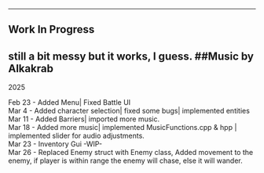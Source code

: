 ------------------
Work In Progress
------------------

still a bit messy but it works, I guess.
##Music by Alkakrab
----
2025

Feb 23 - Added Menu| Fixed Battle UI
<br>
Mar 4 - Added character selection| fixed some bugs| implemented entities
<br>
Mar 11 - Added Barriers| imported more music.
<br>
Mar 18 - Added more music| implemented MusicFunctions.cpp & hpp | implemented slider for audio adjustments.
<br>
Mar 23 - Inventory Gui -WIP-
<br>
Mar 26 - Replaced Enemy struct with Enemy class, Added movement to the enemy, if player is within range the enemy will chase, else it will wander.
